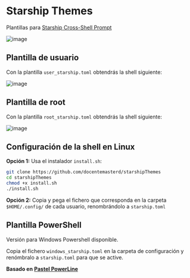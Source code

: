 # Starship Themes

Plantillas para [Starship Cross-Shell Prompt](https://starship.rs/)


![image](https://user-images.githubusercontent.com/26630788/182826883-07fbbf5d-ee3e-4389-bcda-32d3c8d39717.png)


## Plantilla de usuario

Con la plantilla ```user_starship.toml``` obtendrás la shell siguiente:

![image](https://user-images.githubusercontent.com/26630788/182824515-2b500690-c97e-480b-a0ea-c02e62bc3a98.png)


## Plantilla de root

Con la plantilla ```root_starship.toml``` obtendrás la shell siguiente:

![image](https://user-images.githubusercontent.com/26630788/182827166-d5385fe6-7d0a-40e9-9ff0-e2fa9d35b984.png)


## Configuración de la shell en Linux

**Opción 1:** Usa el instalador ```install.sh```:
```bash
git clone https://github.com/docentemasterd/starshipThemes
cd starshipThemes
chmod +x install.sh
./install.sh
```

**Opción 2:** Copia y pega el fichero que corresponda en la carpeta ```$HOME/.config/``` de cada usuario, renombrándolo a ```starship.toml```

## Plantilla PowerShell

Versión para Windows Powershell disponible.

Copia el fichero ```windows_starship.toml``` en la carpeta de configuración y renómbralo a ```starship.toml``` para que se active.

**Basado en** [**Pastel PowerLine**](https://starship.rs/es-ES/presets/#pastel-powerline)

